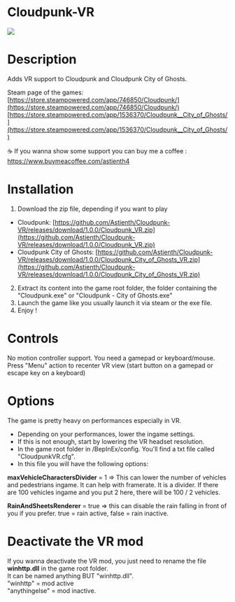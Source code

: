 # Cloudpunk-VR

<img src="https://shared.fastly.steamstatic.com/store_item_assets/steam/apps/746850/header.jpg">

# Description

Adds VR support to Cloudpunk and Cloudpunk City of Ghosts.</br>

Steam page of the games: </br>
[https://store.steampowered.com/app/746850/Cloudpunk/](https://store.steampowered.com/app/746850/Cloudpunk/)</br>
[https://store.steampowered.com/app/1536370/Cloudpunk__City_of_Ghosts/](https://store.steampowered.com/app/1536370/Cloudpunk__City_of_Ghosts/)

☕ If you wanna show some support you can buy me a coffee : https://www.buymeacoffee.com/astienth4 </br>

# <b>Installation</b></br>

1) Download the zip file, depending if you want to play 
- Cloudpunk: [https://github.com/Astienth/Cloudpunk-VR/releases/download/1.0.0/Cloudpunk_VR.zip](https://github.com/Astienth/Cloudpunk-VR/releases/download/1.0.0/Cloudpunk_VR.zip)</br>
- Cloudpunk City of Ghosts: [https://github.com/Astienth/Cloudpunk-VR/releases/download/1.0.0/Cloudpunk_City_of_Ghosts_VR.zip](https://github.com/Astienth/Cloudpunk-VR/releases/download/1.0.0/Cloudpunk_City_of_Ghosts_VR.zip)
  
2) Extract its content into the game root folder, the folder containing the "Cloudpunk.exe" or "Cloudpunk - City of Ghosts.exe"</br>
3) Launch the game like you usually launch it via steam or the exe file.
4) Enjoy !

# <b>Controls</b></br>
No motion controller support. You need a gamepad or keyboard/mouse.
</br>
Press "Menu" action to recenter VR view (start button on a gamepad or escape key on a keyboard)
</br>

# <b>Options</b></br>
The game is pretty heavy on performances especially in VR.
- Depending on your performances, lower the ingame settings.
- If this is not enough, start by lowering the VR headset resolution.
- In the game root folder in /BepInEx/config. You'll find a txt file called "CloudpunkVR.cfg".
- In this file you will have the following options:

<b>maxVehicleCharactersDivider</b> = 1
=> This can lower the number of vehicles and pedestrians ingame. It can help with framerate. It is a divider. If there are 100 vehicles ingame and you put 2 here, there will be 100 / 2 vehicles.

<b>RainAndSheetsRenderer</b> = true
=> this can disable the rain falling in front of you if you prefer. true = rain active, false = rain inactive.

# <b>Deactivate the VR mod</b></br>
If you wanna deactivate the VR mod, you just need to rename the file <b>winhttp.dll</b> in the game root folder.</br>
It can be named anything BUT "winhttp.dll".</br>
"winhttp" = mod active </br>
"anythingelse" = mod inactive. </br>

